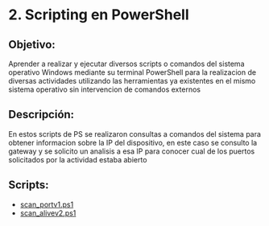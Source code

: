# 2. Scripting en PowerShell

## Objetivo:
Aprender a realizar y ejecutar diversos scripts o comandos del sistema operativo Windows mediante su terminal PowerShell para la realizacion de diversas actividades utilizando las herramientas ya existentes en el mismo sistema operativo sin intervencion de comandos externos

## Descripción:
En estos scripts de PS se realizaron consultas a comandos del sistema para obtener informacion sobre la IP del dispositivo, en este caso se consulto la gateway y se solicito un analisis a esa IP para conocer cual de los puertos solicitados por la actividad estaba abierto

## Scripts:
* [scan_portv1.ps1](https://github.com/Lavso-Itro/PIA-LAB-PC/blob/main/Scripting%20en%20PowerShell/scan_portv1.ps1)
* [scan_alivev2.ps1](https://github.com/Lavso-Itro/PIA-LAB-PC/blob/main/Scripting%20en%20PowerShell/scan_alivev2.ps1)

